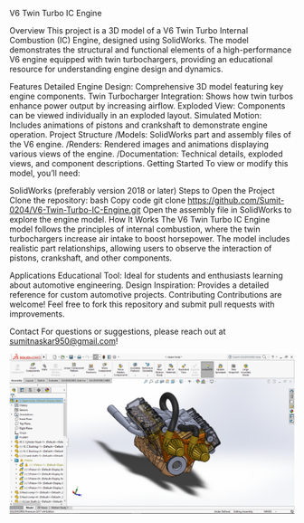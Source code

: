 V6 Twin Turbo IC Engine

Overview
This project is a 3D model of a V6 Twin Turbo Internal Combustion (IC) Engine, designed using SolidWorks. The model demonstrates the structural and functional elements of a high-performance V6 engine equipped with twin turbochargers, providing an educational resource for understanding engine design and dynamics.

Features
Detailed Engine Design: Comprehensive 3D model featuring key engine components.
Twin Turbocharger Integration: Shows how twin turbos enhance power output by increasing airflow.
Exploded View: Components can be viewed individually in an exploded layout.
Simulated Motion: Includes animations of pistons and crankshaft to demonstrate engine operation.
Project Structure
/Models: SolidWorks part and assembly files of the V6 engine.
/Renders: Rendered images and animations displaying various views of the engine.
/Documentation: Technical details, exploded views, and component descriptions.
Getting Started
To view or modify this model, you’ll need:

SolidWorks (preferably version 2018 or later)
Steps to Open the Project
Clone the repository:
bash
Copy code
git clone https://github.com/Sumit-0204/V6-Twin-Turbo-IC-Engine.git
Open the assembly file in SolidWorks to explore the engine model.
How It Works
The V6 Twin Turbo IC Engine model follows the principles of internal combustion, where the twin turbochargers increase air intake to boost horsepower. The model includes realistic part relationships, allowing users to observe the interaction of pistons, crankshaft, and other components.

Applications
Educational Tool: Ideal for students and enthusiasts learning about automotive engineering.
Design Inspiration: Provides a detailed reference for custom automotive projects.
Contributing
Contributions are welcome! Feel free to fork this repository and submit pull requests with improvements.

Contact
For questions or suggestions, please reach out at sumitnaskar950@gmail.com!

![V6 Twin Turbo IC Engine](project.png)


